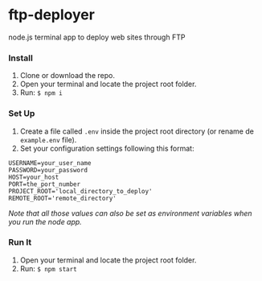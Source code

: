 # ftp-deployer
node.js terminal app to deploy web sites through FTP

### Install
1. Clone or download the repo.
2. Open your terminal and locate the project root folder.
3. Run: `$ npm i`

### Set Up
1. Create a file called `.env` inside the project root directory (or rename de `example.env` file).
2. Set your configuration settings following this format:
  ```
  USERNAME=your_user_name
  PASSWORD=your_password
  HOST=your_host
  PORT=the_port_number
  PROJECT_ROOT='local_directory_to_deploy'
  REMOTE_ROOT='remote_directory'
  ```

  *Note that all those values can also be set as environment variables when you run the node app.*
  
### Run It
1. Open your terminal and locate the project root folder.
2. Run: `$ npm start`
